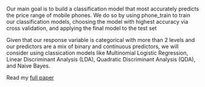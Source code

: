 Our main goal is to build a classification model that most accurately predicts the price range of mobile phones. We do so by using phone_train to train our classification models, choosing the model with highest accuracy via cross validation, and applying the final model to the test set  

Given that our response variable is categorical with more than 2 levels
and our predictors are a mix of binary and continuous predictors, we will consider using classication models
like Multinomial Logistic Regression, Linear Discriminant Analysis (LDA), Quadratic Discriminant Analysis (QDA), and Naive Bayes.

Read my [full paper](https://drive.google.com/file/d/1q2J1F4zwF4qirEuVeQYIrOhqsaePbcVT/view)
